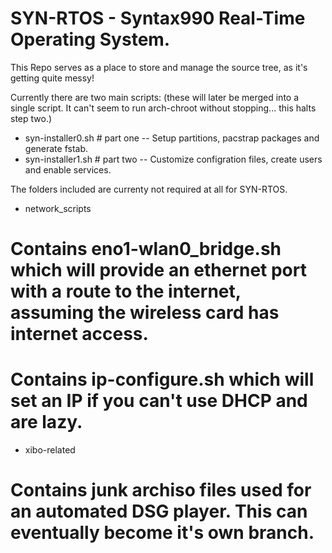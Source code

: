 # SYN-RTOS - Syntax990 Real-Time Operating System.
This Repo serves as a place to store and manage the source tree, as it's getting quite messy!

Currently there are two main scripts: (these will later be merged into a single script. It can't seem to run arch-chroot without stopping... this halts step two.) 

- syn-installer0.sh # part one -- Setup partitions, pacstrap packages and generate fstab.
- syn-installer1.sh # part two -- Customize configration files, create users and enable services.

The folders included are currenty not required at all for SYN-RTOS.

- network_scripts 
# Contains eno1-wlan0_bridge.sh which will provide an ethernet port with a route to the internet, assuming the wireless card has internet access. 
# Contains ip-configure.sh which will set an IP if you can't use DHCP and are lazy.
 - xibo-related 
# Contains junk archiso files used for an automated DSG player. This can eventually become it's own branch.
 

